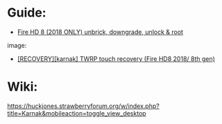 # Guide:
- [Fire HD 8 (2018 ONLY) unbrick, downgrade, unlock & root](https://xdaforums.com/t/fire-hd-8-2018-only-unbrick-downgrade-unlock-root.3894256/)

image:
- [[RECOVERY][karnak] TWRP touch recovery (Fire HD8 2018/ 8th gen)](https://xdaforums.com/t/recovery-karnak-twrp-touch-recovery-fire-hd8-2018-8th-gen.3948995/)

# Wiki:
https://huckjones.strawberryforum.org/w/index.php?title=Karnak&mobileaction=toggle_view_desktop
